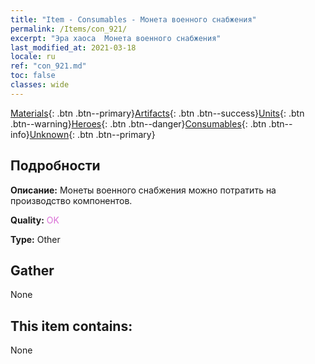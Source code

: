 ```yaml
---
title: "Item - Consumables - Монета военного снабжения"
permalink: /Items/con_921/
excerpt: "Эра хаоса  Монета военного снабжения"
last_modified_at: 2021-03-18
locale: ru
ref: "con_921.md"
toc: false
classes: wide
---
```

 [Materials](/ru/Items/){: .btn .btn--primary}[Artifacts](/ru/Items/Artifacts/){: .btn .btn--success}[Units](/ru/Items/Units/){: .btn .btn--warning}[Heroes](/ru/Items/Heroes/){: .btn .btn--danger}[Consumables](/ru/Items/Consumables/){: .btn .btn--info}[Unknown](/ru/Items/Unknown/){: .btn .btn--primary}

## Подробности
 **Описание:** Монеты военного снабжения можно потратить на производство компонентов.

 **Quality:** <span style="color: #DA70D6">OK</span>

 **Type:** Other

## Gather

  None

## This item contains:

  None

